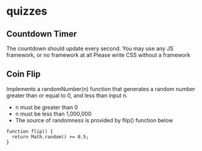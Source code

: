 # quizzes

## Countdown Timer
The countdown should update every second.
    You may use any JS framework, or no framework at all
    Please write CSS without a framework

## Coin Flip
Implements a randomNumber(n) function that generates a random number greater than or equal to 0, and less than input n.
- n must be greater than 0
- n must be less than 1,000,000
- The source of randomness is provided by flip() function below

```
function flip() {
  return Math.random() >= 0.5;
}
```
